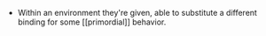 - Within an environment they're given, able to substitute a different binding for some [[primordial]] behavior.
